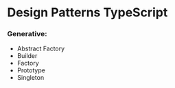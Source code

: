 # Design Patterns TypeScript

### Generative:
* Abstract Factory
* Builder
* Factory
* Prototype
* Singleton